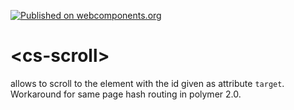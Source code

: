 [![Published on webcomponents.org](https://img.shields.io/badge/webcomponents.org-published-blue.svg)](https://www.webcomponents.org/element/csonnhalter/cs-scroll)
# \<cs-scroll\>

allows to scroll to the element with the id given as attribute `target`. Workaround for same page hash routing in polymer 2.0.
